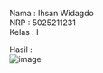 Nama  : Ihsan Widagdo  
NRP   : 5025211231  
Kelas : I

Hasil :  
![image](https://github.com/dagdo03/tugas1-pweb-i/assets/95538168/f982abb6-cd6d-49e3-a5b3-26b4b74283f5)

